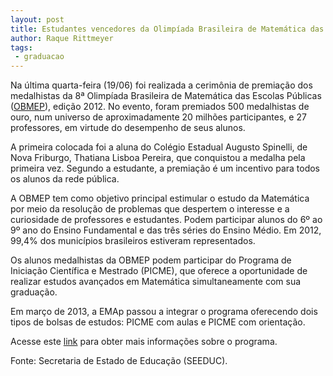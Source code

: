 ```yaml
---
layout: post
title: Estudantes vencedores da Olimpíada Brasileira de Matemática das Escolas Públicas são premiados no Rio de Janeiro 
author: Raque Rittmeyer
tags:
 - graduacao
---
```


Na última quarta-feira (19/06) foi realizada a cerimônia de premiação
dos medalhistas da 8ª Olimpíada Brasileira de Matemática das Escolas
Públicas ([OBMEP](http://www.obmep.org.br/)), edição 2012. No evento,
foram premiados 500 medalhistas de ouro, num universo de
aproximadamente 20 milhões participantes, e 27 professores, em virtude
do desempenho de seus alunos.

A primeira colocada foi a aluna do Colégio Estadual Augusto Spinelli,
de Nova Friburgo, Thatiana Lisboa Pereira, que conquistou a medalha
pela primeira vez.  Segundo a estudante, a premiação é um incentivo
para todos os alunos da rede pública.

A OBMEP tem como objetivo principal estimular o estudo da Matemática
por meio da resolução de problemas que despertem o interesse e a
curiosidade de professores e estudantes. Podem participar alunos do 6º
ao 9º ano do Ensino Fundamental e das três séries do Ensino Médio. Em
2012, 99,4% dos municípios brasileiros estiveram representados.

Os alunos medalhistas da OBMEP podem participar do Programa de
Iniciação Científica e Mestrado (PICME), que oferece a oportunidade de
realizar estudos avançados em Matemática simultaneamente com sua
graduação.

Em março de 2013, a EMAp passou a integrar o programa oferecendo dois
tipos de bolsas de estudos: PICME com aulas e PICME com orientação.

Acesse este [link](/graduacao/picme.html) para obter mais informações
sobre o programa.

Fonte: Secretaria de Estado de Educação (SEEDUC).

